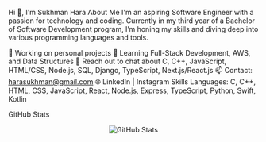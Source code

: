 Hi 👋, I'm Sukhman Hara
About Me
I'm an aspiring Software Engineer with a passion for technology and coding. Currently in my third year of a Bachelor of Software Development program, I’m honing my skills and diving deep into various programming languages and tools.

🔭 Working on personal projects
🌱 Learning Full-Stack Development, AWS, and Data Structures
💬 Reach out to chat about C, C++, JavaScript, HTML/CSS, Node.js, SQL, Django, TypeScript, Next.js/React.js
📫 Contact: harasukhman@gmail.com
🌐 LinkedIn | Instagram
Skills
Languages: C, C++, HTML, CSS, JavaScript, React, Node.js, Express, TypeScript, Python, Swift, Kotlin

GitHub Stats
<p align="center"> <img src="https://github-readme-stats.vercel.app/api?username=shara111&show_icons=true&locale=en" alt="GitHub Stats" /> </p>
